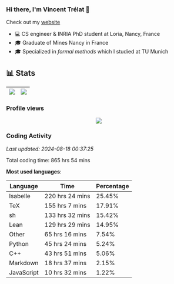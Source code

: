 ### Hi there, I'm Vincent Trélat 👋

Check out my [website](https://vtrelat.github.io)

-   💻 CS engineer & INRIA PhD student at Loria, Nancy, France
-   🎓 Graduate of Mines Nancy in France
-   🎓 Specialized in _formal methods_ which I studied at TU Munich

## 📊 **Stats**

| <img align="center" src="https://readme-stats.clckblog.space/api?username=VTrelat&show_icons=true&include_all_commits=true&theme=tokyonight&hide_border=true" /> | <img align="center" src="https://readme-stats.clckblog.space/api/top-langs/?username=VTrelat&layout=compact&theme=tokyonight&hide_border=true" /> |
| ---------------------------------------------------------------------------------------------------------------------------------------------------------------- | ------------------------------------------------------------------------------------------------------------------------------------------------- |

### Profile views

<p align="center">
 <img src="https://profile-counter.glitch.me/VTrelat/count.svg" />
</p>

<!--automations-->
### Coding Activity
_Last updated: 2024-08-18 00:37:25_

Total coding time: 865 hrs 54 mins

**Most used languages**:

| Language | Time | Percentage |
| ------------- | ------------- | ------------- |
| Isabelle | 220 hrs 24 mins | 25.45% |
| TeX | 155 hrs 7 mins | 17.91% |
| sh | 133 hrs 32 mins | 15.42% |
| Lean | 129 hrs 29 mins | 14.95% |
| Other | 65 hrs 16 mins | 7.54% |
| Python | 45 hrs 24 mins | 5.24% |
| C++ | 43 hrs 51 mins | 5.06% |
| Markdown | 18 hrs 37 mins | 2.15% |
| JavaScript | 10 hrs 32 mins | 1.22% |

